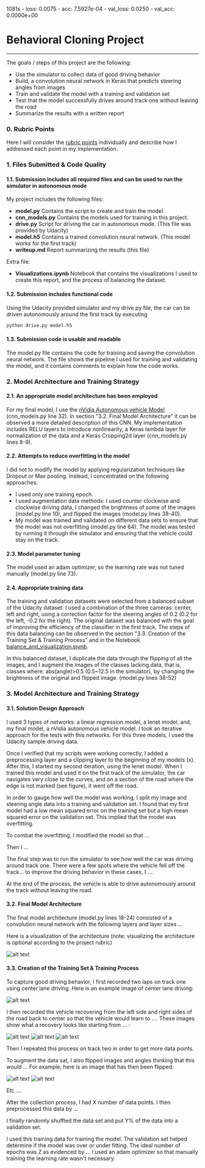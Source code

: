 1081s - loss: 0.0075 - acc: 7.5927e-04 - val_loss: 0.0250 - val_acc: 0.0000e+00
# **Behavioral Cloning Project**
---
The goals / steps of this project are the following:
* Use the simulator to collect data of good driving behavior
* Build, a convolution neural network in Keras that predicts steering angles from images
* Train and validate the model with a training and validation set
* Test that the model successfully drives around track one without leaving the road
* Summarize the results with a written report


[//]: # (Image References)

[image1]: ./examples/placeholder.png "Model Visualization"
[image2]: ./examples/placeholder.png "Grayscaling"
[image3]: ./examples/placeholder_small.png "Recovery Image"
[image4]: ./examples/placeholder_small.png "Recovery Image"
[image5]: ./examples/placeholder_small.png "Recovery Image"
[image6]: ./examples/placeholder_small.png "Normal Image"
[image7]: ./examples/placeholder_small.png "Flipped Image"

### 0. Rubric Points
Here I will consider the [rubric points](https://review.udacity.com/#!/rubrics/432/view) individually and describe how I addressed each point in my implementation.  

### 1. Files Submitted & Code Quality

#### 1.1. Submission includes all required files and can be used to run the simulator in autonomous mode

My project includes the following files:
* **model.py** Contains the script to create and train the model.
* **cnn_models.py** Contains the models used for training in this project.
* **drive.py** Script for driving the car in autonomous mode. (This file was provided by Udacity)
* **model.h5** Contains a trained convolution neural network. (This model works for the first track) 
* **writeup.md** Report summarizing the results (this file)

Extra file:
* **Visualizations.ipynb** Notebook that contains the visualizations I used to create this report, and the process of balancing the dataset.

#### 1.2. Submission includes functional code
Using the Udacity provided simulator and my drive.py file, the car can be driven autonomously around the first track by executing 
```sh
python drive.py model.h5
```

#### 1.3. Submission code is usable and readable

The model.py file contains the code for training and saving the convolution neural network. The file shows the pipeline I used for training and validating the model, and it contains comments to explain how the code works.

### 2. Model Architecture and Training Strategy

#### 2.1. An appropriate model architecture has been employed

For my final model, I use the [nVidia Autonomous vehicle Model](https://arxiv.org/pdf/1604.07316v1.pdf) (cnn_models.py line 32). In section "3.2. Final Model Architecture" it can be observed a more detailed description of this CNN. My implementation includes RELU layers to introduce nonlinearity, a Keras lambda layer for normalization of the data and a Keras Cropping2d layer (cnn_models.py lines 8-9).

#### 2.2. Attempts to reduce overfitting in the model

I did not to modify the model by applying regularization techniques like Dropout or Max pooling. Instead, I concentrated on the following approaches:
* I used only one training epoch.
* I used augmentation data methods: I used counter clockwise and clockwise driving data,  I changed the brightness of some of the images (model.py line 10), and flipped the images (model.py lines 38-40).
* My model was trained and validated on different data sets to ensure that the model was not overfitting (model.py line 64). The model was tested by running it through the simulator and ensuring that the vehicle could stay on the track.

#### 2.3. Model parameter tuning

The model used an adam optimizer, so the learning rate was not tuned manually (model.py line 73).

#### 2.4. Appropriate training data

The training and validation datasets were selected from a balanced subset of the Udacity dataset. I used a combination of the three cameras: center, left and right, using a correction factor for the steering angles of 0.2 (0.2 for the left, -0.2 for the right). The original dataset was balanced with the goal of improving the efficiency of the classifier in the first track. The steps of this data balancing can be observed in the section "3.3. Creation of the Training Set & Training Process" and in the Notebook [balance_and_visualization.ipynb](https://github.com/JKWalleiee/CarND-Behavioral-Cloning-P3/blob/master/balance_and_visualization.ipynb).

In this balanced dataset, I duplicate the data through the flipping of all the images, and I augment the images of the classes lacking data, that is, classes where: abs(angle)>0.5 (0.5~12.5 in the simulator), by changing the brightness of the original and flipped image. (model.py lines 38-52)

### 3. Model Architecture and Training Strategy

#### 3.1. Solution Design Approach

I used 3 types of networks: a linear regression model, a lenet model, and, my final model, a nVidia autonomous vehicle model. I took an iterative approach for the tests with this networks. For this three models, I used the Udacity sample driving data.

Once I verified that my scripts were working correctly, I added a preprocessing layer and a clipping layer to the beginning of my models (x). After this, I started my second iteration, using the lenet model. When I trained this model and used it on the first track of the simulator, the car navigates very close to the curves, and on a section of the road where the edge is not marked (see figure), it went off the road.

In order to gauge how well the model was working, I split my image and steering angle data into a training and validation set. I found that my first model had a low mean squared error on the training set but a high mean squared error on the validation set. This implied that the model was overfitting. 

To combat the overfitting, I modified the model so that ...

Then I ... 

The final step was to run the simulator to see how well the car was driving around track one. There were a few spots where the vehicle fell off the track... to improve the driving behavior in these cases, I ....

At the end of the process, the vehicle is able to drive autonomously around the track without leaving the road.

#### 3.2. Final Model Architecture

The final model architecture (model.py lines 18-24) consisted of a convolution neural network with the following layers and layer sizes ...

Here is a visualization of the architecture (note: visualizing the architecture is optional according to the project rubric)

![alt text][image1]

#### 3.3. Creation of the Training Set & Training Process

To capture good driving behavior, I first recorded two laps on track one using center lane driving. Here is an example image of center lane driving:

![alt text][image2]

I then recorded the vehicle recovering from the left side and right sides of the road back to center so that the vehicle would learn to .... These images show what a recovery looks like starting from ... :

![alt text][image3]
![alt text][image4]
![alt text][image5]

Then I repeated this process on track two in order to get more data points.

To augment the data sat, I also flipped images and angles thinking that this would ... For example, here is an image that has then been flipped:

![alt text][image6]
![alt text][image7]

Etc ....

After the collection process, I had X number of data points. I then preprocessed this data by ...


I finally randomly shuffled the data set and put Y% of the data into a validation set. 

I used this training data for training the model. The validation set helped determine if the model was over or under fitting. The ideal number of epochs was Z as evidenced by ... I used an adam optimizer so that manually training the learning rate wasn't necessary.
